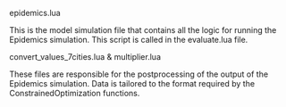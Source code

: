 epidemics.lua

This is the model simulation file that contains all the logic for running the Epidemics simulation. 
This script is called in the evaluate.lua file.

convert_values_7cities.lua & multiplier.lua

These files are responsible for the postprocessing of the output of the Epidemics simulation. Data is tailored to the format required by the ConstrainedOptimization functions. 